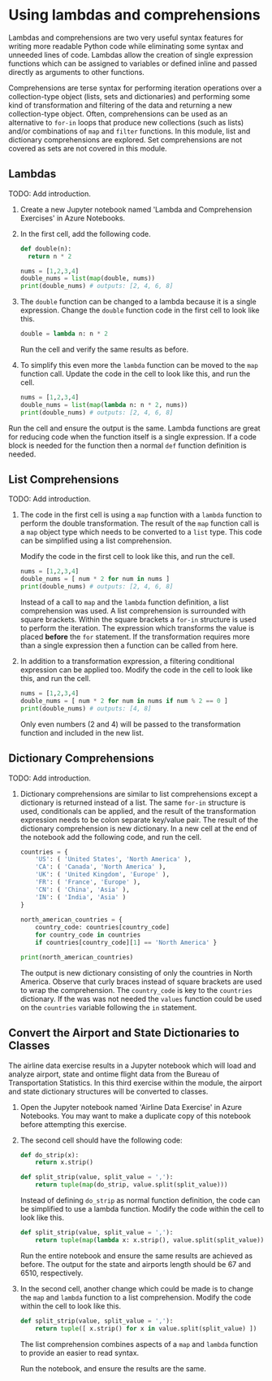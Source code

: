 # Using lambdas and comprehensions

Lambdas and comprehensions are two very useful syntax features for writing more readable Python code while eliminating some syntax and unneeded lines of code. Lambdas allow the creation of single expression functions which can be assigned to variables or defined inline and passed directly as arguments to other functions.

Comprehensions are terse syntax for performing iteration operations over a collection-type object (lists, sets and dictionaries) and performing some kind of transformation and filtering of the data and returning a new collection-type object. Often, comprehensions can be used as an alternative to `for-in` loops that produce new collections (such as lists) and/or combinations of `map` and `filter` functions. In this module, list and dictionary comprehensions are explored. Set comprehensions are not covered as sets are not covered in this module.

## Lambdas

TODO: Add introduction.

1. Create a new Jupyter notebook named 'Lambda and Comprehension Exercises' in Azure Notebooks.

2. In the first cell, add the following code.

	```python
	def double(n):
	  return n * 2
	
	nums = [1,2,3,4]
	double_nums = list(map(double, nums))
	print(double_nums) # outputs: [2, 4, 6, 8]
	```

1. The `double` function can be changed to a lambda because it is a single expression. Change the `double` function code in the first cell to look like this.

	```python
	double = lambda n: n * 2
	```

	Run the cell and verify the same results as before.

1. To simplify this even more the `lambda` function can be moved to the `map` function call. Update the code in the cell to look like this, and run the cell.

	```python
	nums = [1,2,3,4]
	double_nums = list(map(lambda n: n * 2, nums))
	print(double_nums) # outputs: [2, 4, 6, 8]
	```

Run the cell and ensure the output is the same. Lambda functions are great for reducing code when the function itself is a single expression. If a code block is needed for the function then a normal `def` function definition is needed.

## List Comprehensions

TODO: Add introduction.

1. The code in the first cell is using a `map` function with a `lambda` function to perform the double transformation. The result of the `map` function call is a `map` object type which needs to be converted to a `list` type. This code can be simplified using a list comprehension.

	Modify the code in the first cell to look like this, and run the cell.

	```python
	nums = [1,2,3,4]
	double_nums = [ num * 2 for num in nums ]
	print(double_nums) # outputs: [2, 4, 6, 8]
	```

	Instead of a call to `map` and the `lambda` function definition, a list comprehension was used. A list comprehension is surrounded with square brackets. Within the square brackets a `for-in` structure is used to perform the iteration. The expression which transforms the value is placed **before** the `for` statement. If the transformation requires more than a single expression then a function can be called from here.

1. In addition to a transformation expression, a filtering conditional expression can be applied too. Modify the code in the cell to look like this, and run the cell.

	```python
	nums = [1,2,3,4]
	double_nums = [ num * 2 for num in nums if num % 2 == 0 ]
	print(double_nums) # outputs: [4, 8]
	```

	Only even numbers (2 and 4) will be passed to the transformation function and included in the new list.

## Dictionary Comprehensions

TODO: Add introduction.

1. Dictionary comprehensions are similar to list comprehensions except a dictionary is returned instead of a list. The same `for-in` structure is used, conditionals can be applied, and the result of the transformation expression needs to be colon separate key/value pair. The result of the dictionary comprehension is new dictionary. In a new cell at the end of the notebook add the following code, and run the cell.

	```python
	countries = {
	    'US': ( 'United States', 'North America' ),
	    'CA': ( 'Canada', 'North America' ),
	    'UK': ( 'United Kingdom', 'Europe' ),
	    'FR': ( 'France', 'Europe' ),
	    'CN': ( 'China', 'Asia' ),
	    'IN': ( 'India', 'Asia' )
	}
	    
	north_american_countries = {
	    country_code: countries[country_code]
	    for country_code in countries
	    if countries[country_code][1] == 'North America' }
	
	print(north_american_countries)
	```

	The output is new dictionary consisting of only the countries in North America. Observe that curly braces instead of square brackets are used to wrap the comprehension. The `country_code` is key to the `countries` dictionary. If the was was not needed the `values` function could be used on the `countries` variable following the `in` statement.

## Convert the Airport and State Dictionaries to Classes

The airline data exercise results in a Jupyter notebook which will load and analyze airport, state and ontime flight data from the Bureau of Transportation Statistics. In this third exercise within the module, the airport and state dictionary structures will be converted to classes.

1. Open the Jupyter notebook named 'Airline Data Exercise' in Azure Notebooks. You may want to make a duplicate copy of this notebook before attempting this exercise.

2. The second cell should have the following code:

	```python
	def do_strip(x):
	    return x.strip()
	
	def split_strip(value, split_value = ','):
	    return tuple(map(do_strip, value.split(split_value)))
	```

	Instead of defining `do_strip` as normal function definition, the code can be simplified to use a lambda function. Modify the code within the cell to look like this.

	```python
	def split_strip(value, split_value = ','):
	    return tuple(map(lambda x: x.strip(), value.split(split_value)))
	```

	Run the entire notebook and ensure the same results are achieved as before. The output for the state and airports length should be 67 and 6510, respectively.

1. In the second cell, another change which could be made is to change the `map` and `lambda` function to a list comprehension. Modify the code within the cell to look like this.

	```python
	def split_strip(value, split_value = ','):
	    return tuple([ x.strip() for x in value.split(split_value) ])
	```

	The list comprehension combines aspects of a `map` and `lambda` function to provide an easier to read syntax.

	Run the notebook, and ensure the results are the same.
